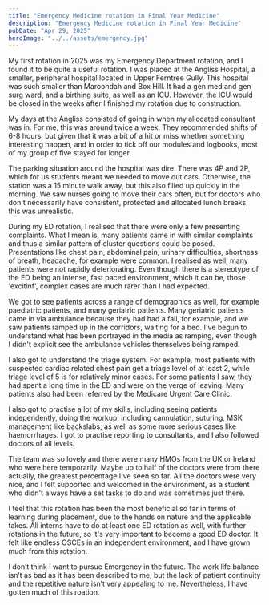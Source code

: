 ```yaml
---
title: "Emergency Medicine rotation in Final Year Medicine"
description: "Emergency Medicine rotation in Final Year Medicine"
pubDate: "Apr 29, 2025"
heroImage: "../../assets/emergency.jpg"
---
```



My first rotation in 2025 was my Emergency Department rotation, and I found it to be quite a useful rotation. I was placed at the Angliss Hospital, a smaller, peripheral hospital located in Upper Ferntree Gully. This hospital was such smaller than Maroondah and Box Hill. It had a gen med and gen surg ward, and a birthing suite, as well as an ICU. However, the ICU would be closed in the weeks after I finished my rotation due to construction. 

My days at the Angliss consisted of going in when my allocated consultant was in. For me, this was around twice a week. They recommended shifts of 6-8 hours, but given that it was a bit of a hit or miss whether something interesting happen, and in order to tick off our modules and logbooks, most of my group of five stayed for longer.

The parking situation around the hospital was dire. There was 4P and 2P, which for us students meant we needed to move out cars. Otherwise, the station was a 15 minute walk away, but this also filled up quickly in the morning. We saw nurses going to move their cars often, but for doctors who don't necessarily have consistent, protected and allocated lunch breaks, this was unrealistic.

During my ED rotation, I realised that there were only a few presenting complaints. What I mean is, many patients came in with similar complaints and thus a similar pattern of cluster questions could be posed. Presentations like chest pain, abdominal pain, urinary difficulties, shortness of breath, headache, for example were common. I realised as well, many patients were not rapidly deteriorating. Even though there is a stereotype of the ED being an intense, fast paced environment, which it can be, those 'excitinf', complex cases are much rarer than I had expected.

We got to see patients across a range of demographics as well, for example paediatric patients, and many geriatric patients. Many geriatric patients came in via ambulance because they had had a fall, for example, and we saw patients ramped up in the corridors, waiting for a bed. I've begun to understand what has been portrayed in the media as ramping, even though I didn't explicit see the ambulance vehicles themselves being ramped. 

I also got to understand the triage system. For example, most patients with suspected cardiac related chest pain get a triage level of at least 2, while triage level of 5 is for relatively minor cases. For some patients I saw, they had spent a long time in the ED and were on the verge of leaving. Many patients also had been referred by the Medicare Urgent Care Clinic.

I also got to practise a lot of my skills, including seeing patients independently, doing the workup, including cannulation, suturing, MSK management like backslabs, as well as some more serious cases like haemorrhages. I got to practise reporting to consultants, and I also followed doctors of all levels.

The team was so lovely and there were many HMOs from the UK or Ireland who were here temporarily. Maybe up to half of the doctors were from there actually, the greatest percentage I've seen so far. All the doctors were very nice, and I felt supported and welcomed in the environment, as a student who didn't always have a set tasks to do and was sometimes just there.

I feel that this rotation has been the most beneficial so far in terms of learning during placement, due to the hands on nature and the applicable takes. All interns have to do at least one ED rotation as well, with further rotations in the future, so it's very important to become a good ED doctor. It felt like endless OSCEs in an independent environment, and I have grown much from this rotation.

I don’t think I want to pursue Emergency in the future. The work life balance isn’t as bad as it has been described to me, but the lack of patient continuity and the repetitive nature isn’t very appealing to me. Nevertheless, I have gotten much of this roation. 